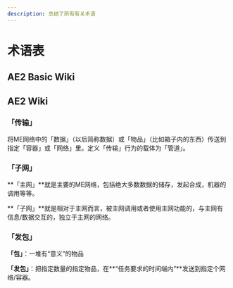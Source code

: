 ```yaml
---
description: 总结了所有有关术语
---
```


# 术语表

## AE2 Basic Wiki



## AE2 Wiki

### 「传输」

将ME网络中的「数据」（以后简称数据）或「物品」（比如箱子内的东西）传送到指定「容器」或「网络」里。定义「传输」行为的载体为「管道」。

### 「子网」

**「主网」**就是主要的ME网络，包括绝大多数数据的储存，发起合成，机器的调用等等。

**「子网」**就是相对于主网而言，被主网调用或者使用主网功能的，与主网有信息/数据交互的，独立于主网的网络。

### 「发包」

**「包」**：一堆有“意义”的物品

**「发包」**：把指定数量的指定物品，在**“任务要求的时间端内”**发送到指定个网络/容器。
